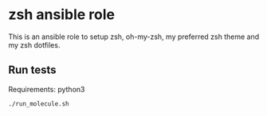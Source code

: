# zsh ansible role
This is an ansible role to setup zsh, oh-my-zsh, my preferred zsh theme and my zsh dotfiles.

## Run tests
Requirements: python3
```sh
./run_molecule.sh
```
